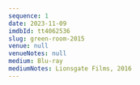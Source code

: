 ```yaml
---
sequence: 1
date: 2023-11-09
imdbId: tt4062536
slug: green-room-2015
venue: null
venueNotes: null
medium: Blu-ray
mediumNotes: Lionsgate Films, 2016
---
```


